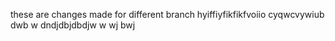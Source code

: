 these are changes made for different branch
hyiffiyfikfikfvoiio
cyqwcvywiub dwb w
 dndjdbjdbdjw
 w wj bwj